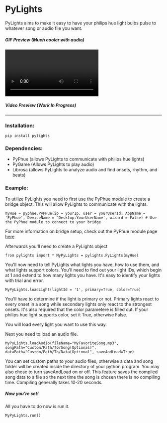 # PyLights
PyLights aims to make it easy to have your philips hue light bulbs pulse to whatever song or audio file you want.

##### GIF Preview (Much cooler with audio)

![Preview of Lights Reacting to Audio](//i.imgur.com/JotIP1K.mp4)

##### Video Preview (Work In Progress)
----------------------------------------
### Installation:
`pip install pylights`

### Dependencies:
* PyPhue (allows PyLights to communicate with philips hue lights)
* PyGame (Allows PyLights to play audio)
* Librosa (allows PyLights to analyze audio and find onsets, rhythm, and beats)

### Example:
To utilize PyLights you need to first use the PyPhue module to create a bridge object. This will allow PyLights to communicate with the lights.

`myHue = pyphue.PyPHue(ip = yourIp, user = yourUserId, AppName = 'PyPhue', DeviceName = 'Desktop:YourUserName', wizard = False) # Use the PyPhue module to connect to your bridge`

For more information on bridge setup, check out the PyPhue module page [here](https://github.com/rdespoiu/PyPHue)

Afterwards you'll need to create a PyLights object

`from pylights import *
MyPyLights = pylights.PyLights(myHue)`

You'll now need to tell PyLights what lights you have, how to use them, and what lights support colors.
You'll need to find out your light IDs, which begin at 1 and extend to how many lights you have.
It's easy to identify your lights with trial and error.

`MyPyLights.loadLight(lightId = '1', primary=True, color=True)`

You'll have to determine if the light is primary or not.
Primary lights react to every onset in a song while secondary lights only react to the strongest onsets.
It's also required that the color parametere is filled out. If your philips hue light supports color, set it True, otherwise False.

You will load every light you want to use this way.

Next you need to load an audio file.

`MyPyLights.loadAudio(fileName="MyFavoriteSong.mp3", songPath="Custom/Path/To/Song(Optional)", dataPath="Custom/Path/To/Data(Optional", saveAndLoad=True)`

You can set custom paths to your audio files, otherwise a data and song folder will be created inside the directory of your python program. You may also chose to turn saveAndLoad on or off. This feature saves the compiled song data to a file so the next time the song is chosen there is no compiling time. Compiling generally takes 10-20 seconds.

##### Now you're set!
All you have to do now is run it.

`MyPyLights.run()`
